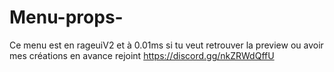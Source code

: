 # Menu-props-
Ce menu est en rageuiV2 et à 0.01ms si tu veut retrouver la preview ou avoir mes créations en avance rejoint https://discord.gg/nkZRWdQffU
